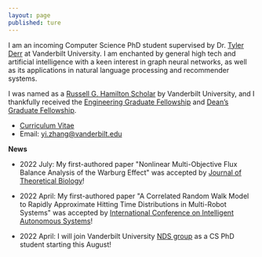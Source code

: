 ```yaml
---
layout: page
published: ture
---
```


I am an incoming Computer Science PhD student supervised by Dr. [Tyler Derr](https://tylersnetwork.github.io/) at Vanderbilt University. I am enchanted by general high tech and artificial intelligence with a keen interest in graph neural networks, as well as its applications in natural language processing and recommender systems. 

I was named as a [Russell G. Hamilton Scholar](https://gradschool.vanderbilt.edu/gli/russell-g-hamilton/) by Vanderbilt University, and I thankfully received the [Engineering Graduate Fellowship](https://gradschool.vanderbilt.edu/funding/) and [Dean’s Graduate Fellowship](https://gradschool.vanderbilt.edu/funding/university_scholarships.php).

- [Curriculum Vitae](https://yizhan2854.github.io/CV_July21.pdf)
- Email: <yi.zhang@vanderbilt.edu>

**News**

- 2022 July: My first-authored paper "Nonlinear Multi-Objective Flux Balance Analysis of the Warburg Effect" was accepted by [Journal of Theoretical Biology](https://www.journals.elsevier.com/journal-of-theoretical-biology)!

- 2022 April: My first-authored paper "A Correlated Random Walk Model to Rapidly Approximate Hitting Time Distributions in Multi-Robot Systems" was accepted by [International Conference on Intelligent Autonomous Systems](https://www.ias-17.org/)!

- 2022 April: I will join Vanderbilt University [NDS group](https://nds-vu.github.io/) as a CS PhD student starting this August!


